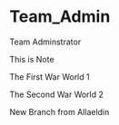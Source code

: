 # Team_Admin
Team Adminstrator

This is Note

The First War World 1

The Second War World 2

New Branch from Allaeldin
